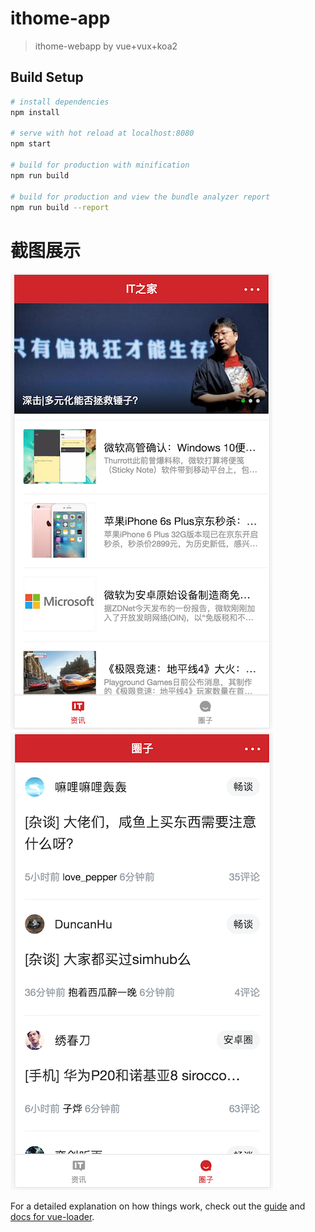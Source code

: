 # ithome-app

> ithome-webapp by vue+vux+koa2

## Build Setup

``` bash
# install dependencies
npm install

# serve with hot reload at localhost:8080
npm start

# build for production with minification
npm run build

# build for production and view the bundle analyzer report
npm run build --report
```


# 截图展示
![ithome image](https://raw.githubusercontent.com/ylzsmallsun/ithome-webapp/master/appScreenshot1.png)
![quanzi image](https://raw.githubusercontent.com/ylzsmallsun/ithome-webapp/master/appScreenshot2.png)

For a detailed explanation on how things work, check out the [guide](http://vuejs-templates.github.io/webpack/) and [docs for vue-loader](http://vuejs.github.io/vue-loader).
